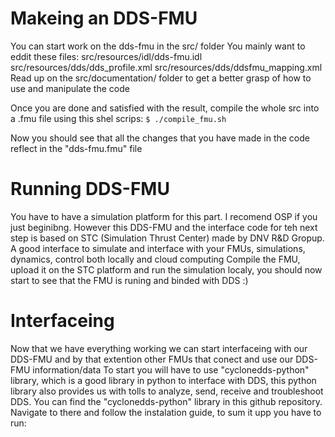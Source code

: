 # Makeing an DDS-FMU
You can start work on the dds-fmu in the src/ folder
You mainly want to eddit these files:
    src/resources/idl/dds-fmu.idl
    src/resources/dds/dds_profile.xml
    src/resources/dds/ddsfmu_mapping.xml
Read up on the src/documentation/ folder to get a better grasp of how to use and manipulate the code

Once you are done and satisfied with the result, compile the whole src into a .fmu file using this shel scrips:
```$ ./compile_fmu.sh```

Now you should see that all the changes that you have made in the code reflect in the "dds-fmu.fmu" file



# Running DDS-FMU
You have to have a simulation platform for this part. I recomend OSP if you just beginibng. However this DDS-FMU and the interface code for teh next step is based on STC (Simulation Thrust Center) made by DNV R&D Gropup. A good interface to simulate and interface with your FMUs, simulations, dynamics, control both locally and cloud computing
Compile the FMU, upload it on the STC platform and run the simulation localy, you should now start to see that the FMU is runing and binded with DDS :)


# Interfaceing 
Now that we have everything working we can start interfaceing with our DDS-FMU and by that extention other FMUs that conect and use our DDS-FMU information/data
To start you will have to use "cyclonedds-python" library, which is a good library in python to interface with DDS, this python library also provides us with tolls to analyze, send, receive and troubleshoot DDS. You can find the "cyclonedds-python" library in this github repository. Navigate to there and follow the instalation guide, to sum it upp you have to run:


